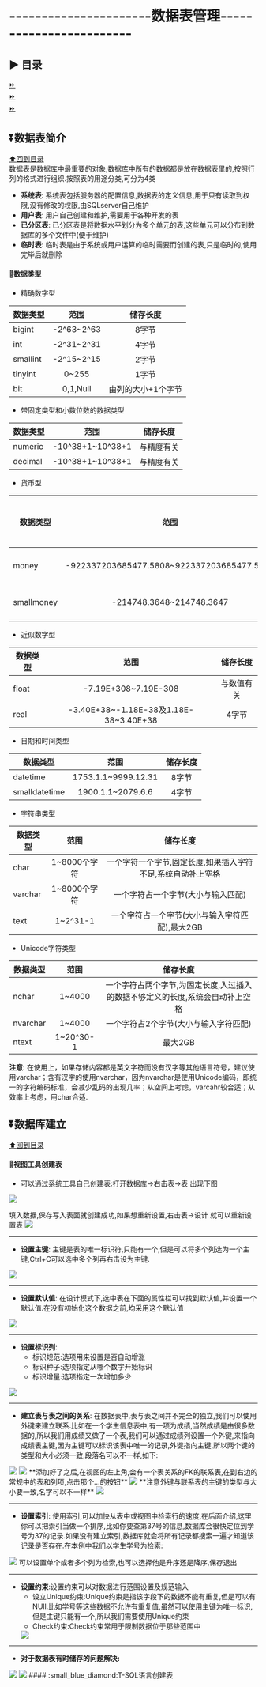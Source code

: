 # ----------------------数据表管理------------------------
<p id="title"></p>

## :arrow_forward: 目录
<a href="#p1">:fast_forward:</a><br>
<a href="#p2">:fast_forward:</a><br>
<a href="#p3">:fast_forward:</a><br>
<p id="p1"></p>

## :arrow_double_down:数据表简介
<a href="#title">:arrow_up:回到目录</a><br>
数据表是数据库中最重要的对象,数据库中所有的数据都是放在数据表里的,按照行列的格式进行组织.按照表的用途分类,可分为4类<br>
+ **系统表**: 系统表包括服务器的配置信息,数据表的定义信息,用于只有读取到权限,没有修改的权限,由SQLserver自己维护
+ **用户表**: 用户自己创建和维护,需要用于各种开发的表
+ **已分区表**: 已分区表是将数据水平划分为多个单元的表,这些单元可以分布到数据库的多个文件中(便于维护)
+ **临时表**: 临时表是由于系统或用户运算的临时需要而创建的表,只是临时的,使用完毕后就删除
#### :small_blue_diamond:数据类型
+ 精确数字型

数据类型|范围|储存长度
---|:--:|:--:
bigint|-2^63~2^63|8字节
int|-2^31~2^31|4字节
smallint|-2^15~2^15|2字节
tinyint|0~255|1字节
bit|0,1,Null|由列的大小+1个字节
+ 带固定类型和小数位数的数据类型

数据类型|范围|储存长度
---|:--:|:--:
numeric|-10^38+1~10^38+1|与精度有关
decimal|-10^38+1~10^38+1|与精度有关
+ 货币型

数据类型|范围|储存长度
---|:--:|:--:
money|-922337203685477.5808~922337203685477.5807|8字节
smallmoney|-214748.3648~214748.3647|4字节
+ 近似数字型

数据类型|范围|储存长度
---|:--:|:--:
float|-7.19E+308~7.19E-308|与数值有关
real|-3.40E+38~-1.18E-38及1.18E-38~3.40E+38|4字节
+ 日期和时间类型

数据类型|范围|储存长度
---|:--:|:--:
datetime|1753.1.1~9999.12.31|8字节
smalldatetime|1900.1.1~2079.6.6|4字节
+ 字符串类型

数据类型|范围|储存长度
---|:--:|:--:
char|1~8000个字符|一个字符一个字节,固定长度,如果插入字符不足,系统自动补上空格
varchar|1~8000个字符|一个字符占一个字节(大小与输入匹配)
text|1~2^31-1|一个字符占一个字节(大小与输入字符匹配),最大2GB
+ Unicode字符类型

数据类型|范围|储存长度
---|:--:|:--:
nchar|1~4000|一个字符占两个字节,为固定长度,入过插入的数据不够定义的长度,系统会自动补上空格
nvarchar|1~4000|一个字符占2个字节(大小与输入字符匹配)
ntext|1~20^30-1|最大2GB

**注意**: 在使用上，如果存储内容都是英文字符而没有汉字等其他语言符号，建议使用varchar；含有汉字的使用nvarchar，因为nvarchar是使用Unicode编码，即统一的字符编码标准，会减少乱码的出现几率；从空间上考虑，varcahr较合适；从效率上考虑，用char合适.
## :arrow_double_down:数据库建立
<a href="#title">:arrow_up:回到目录</a><br>
#### :small_blue_diamond:视图工具创建表
+ 可以通过系统工具自己创建表:打开数据库->右击表->表 出现下图
<img src="sql_server/001.png">

填入数据,保存写入表面就创建成功,如果想重新设置,右击表->设计 就可以重新设置表
<img src="sql_server/002.png">

-------
+ **设置主键**: 主键是表的唯一标识符,只能有一个,但是可以将多个列选为一个主键,Ctrl+C可以选中多个列再右击设为主键.

<img src="sql_server/003.jpg">

---
+ **设置默认值**: 在设计模式下,选中表在下面的属性栏可以找到默认值,并设置一个默认值.在没有初始化这个数据之前,均采用这个默认值

<img src="sql_server/004.jpg">

---
+ **设置标识列**: <br>
   + 标识规范:选项用来设置是否自动增涨
   + 标识种子:选项指定从哪个数字开始标识
   + 标识增量:选项指定一次增加多少
   
<img src="sql_server/005.png">

---
+ **建立表与表之间的关系**: 在数据表中,表与表之间并不完全的独立,我们可以使用外键来建立联系.比如在一个学生信息表中,有一项为成绩,当然成绩是由很多数据的,所以我们用成绩又做了一个表,我们可以通过成绩列设置一个外键,来指向成绩表主键,因为主键可以标识该表中唯一的记录,外键指向主键,所以两个键的类型和大小必须一致,段落名可以不一样,如下:
<img src="sql_server/006.png">
<img src="sql_server/007.png">
**添加好了之后,在视图的左上角,会有一个表关系的FK的联系表,在到右边的常规中的表和列项,点击那个...的按钮**
<img src="sql_server/008.jpg">
**注意外键与联系表的主键的类型与大小要一致,名字可以不一样**
<img src="sql_server/009.jpg">

---
+ **设置索引**: 使用索引,可以加快从表中或视图中检索行的速度,在后面介绍,这里你可以把索引当做一个排序,比如你要查第37号的信息,数据库会很快定位到学号为37的记录.如果没有建立索引,数据库就会将所有记录都搜索一遍才知道该记录是否存在.在本例中我们以学生学号为检索:

<img src="sql_server/010.png">
可以设置单个或者多个列为检索,也可以选择他是升序还是降序,保存退出

---
+ **设置约束**:设置约束可以对数据进行范围设置及规范输入
   + 设立Unique约束:Unique约束是指该字段下的数据不能有重复,但是可以有NUll.比如学号等这些数据不允许有重复值,虽然可以使用主键为唯一标识,但是主键只能有一个,所以我们需要使用Unique约束
   + Check约束:Check约束常用于限制数据位于那些范围中
   <img src="sql_server/011.jpg">
   
---
+ **对于数据表有时储存的问题解决:**
<img src="sql_server/012.png">
<img src="sql_server/013.png">
#### :small_blue_diamond:T-SQL语言创建表
